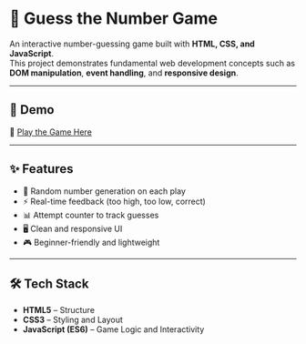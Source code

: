# 🎯 Guess the Number Game

An interactive number-guessing game built with **HTML, CSS, and JavaScript**.  
This project demonstrates fundamental web development concepts such as **DOM manipulation**, **event handling**, and **responsive design**.

---

## 🚀 Demo
🔗 [Play the Game Here](https://numbox.netlify.app/)  

---

## ✨ Features
- 🎲 Random number generation on each play  
- ⚡ Real-time feedback (too high, too low, correct)  
- 📊 Attempt counter to track guesses  
- 🖥️ Clean and responsive UI  
- 🎮 Beginner-friendly and lightweight  

---

## 🛠️ Tech Stack
- **HTML5** – Structure  
- **CSS3** – Styling and Layout  
- **JavaScript (ES6)** – Game Logic and Interactivity  
